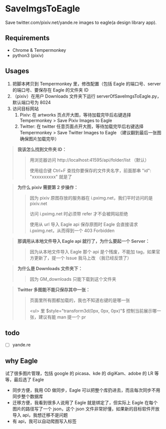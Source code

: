 # SaveImgsToEagle

Save twitter.com/pixiv.net/yande.re images to eagle(a design library app).

## Requirements

- Chrome & Tempermonkey
- python3 (pixiv)

## Usages

1. 把脚本拷贝到 Tempermonkey 里，修改配置（包括 Eagle 的端口号、server 的端口号、要保存在 Eagle 的文件夹 ID
2. （pixiv）在用户 Downloads 文件夹下运行 serverOfSaveImgsToEagle.py，默认端口号为 8024
3. 访问目标网站
    1. Pixiv: 在 artworks 页点开大图，等待加载完毕后右键选择 Tempermonkey > Save Pixiv Images to Eagle
    2. Twitter: 在 twitter 任意页面点开大图，等待加载完毕后右键选择 Tempermonkey > Save Twitter Images to Eagle （建议翻到最后一张图确保图片加载完毕）

> **我该怎么找到文件夹 ID：**
>> 用浏览器访问 http://localhost:41595/api/folder/list （默认）
>> 
>> 使用组合键 Ctrl+F 查找你要保存的文件夹名字，前面那串 "id": "xxxxxxxxxx" 就是了

> **为什么 pixiv 需要第 2 步操作：**
>> 因为 pixiv 原图存放的服务器在 i.pximg.net，我们平时访问的是 pixiv.net
>> 
>> 访问 i.pximg.net 时必须带 refer 才不会被网站拒绝
>> 
>> 使用从 url 导入 Eagle api 保存原图时 Eagle 会直接请求 i.pximg.net，从而得到一个 403 Forbidden

> **那调用从本地文件导入 Eagle api 就行了，为什么要起一个 Server：**
>> 因为从本地文件导入 Eagle 那个 api 是个残废，不能加 tag，如果官方更新了，提一个 Issue 我马上改 （我已经反馈了）

> **为什么是 Downloads 文件夹下：**
>> 因为 GM_downloads 只能下载到这个文件夹

> **Twitter 多图能不能只保存其中一张：**
>> 页面里所有图都加载的，我也不知道右键的是哪一张
>> 
>> \<ul\> 里 $style="transform3d(0px, 0px, 0px)"$ 控制当前展示哪一张，建议有能 man 提一个 pr

## todo

- [ ] yande.re

## why Eagle

试了很多图片管理，包括 google 的 picasa、kde 的 digiKam、adobe 的 LR 等等，最后选了 Eagle

- 同步方便，我用 OD 做同步，Eagle 可以把整个库扔进去，而且每次同步不用同步整个数据库
- 迁移方便，我看到很多人说用了 Eagle 就是绑定了，但实际上 Eagle 在每个图片的路径写了一个 json，这个 json 文件非常好懂，如果新的目标软件开放导入 api，我想迁移不是问题
- 有 api，我可以自动爬图写入标签
